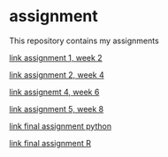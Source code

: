 # assignment
This repository contains my assignments

[link assignment 1, week 2](file:///T:/Nieuwe%20map/Assignment_week_2.html)

[link assignment 2, week 4](http://localhost:8888/notebooks/Downloads/Assignment_week_4-checkpoint.ipynb)

[link assignemt 4, week 6](http://localhost:8888/notebooks/Downloads/assignment4%20(1).ipynb)

[link assignment 5, week 8](http://localhost:8888/notebooks/Desktop/assignment5.ipynb)

[link final assignment python](http://localhost:8888/notebooks/Desktop/Final%20assignement%20Prog/Final_Assignment_Python_1_students.ipynb)

[link final assignment R](http://localhost:8888/notebooks/Desktop/Final%20assignement%20Prog/OECD_R_exam.ipynb)
